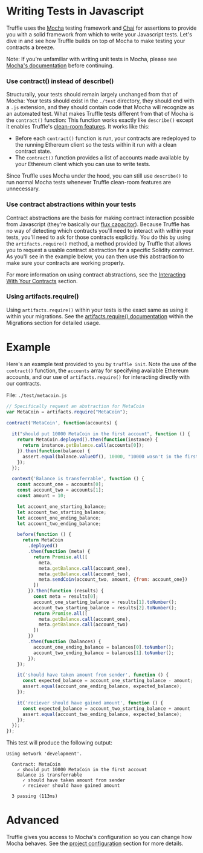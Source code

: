 # Writing Tests in Javascript

Truffle uses the [Mocha](https://mochajs.org/) testing framework and [Chai](http://chaijs.com/) for assertions to provide you with a solid framework from which to write your Javascript tests. Let's dive in and see how Truffle builds on top of Mocha to make testing your contracts a breeze.

Note: If you're unfamiliar with writing unit tests in Mocha, please see [Mocha's documentation](https://mochajs.org/) before continuing.

### Use contract() instead of describe()

Structurally, your tests should remain largely unchanged from that of Mocha: Your tests should exist in the `./test` directory, they should end with a `.js` extension, and they should contain code that Mocha will recognize as an automated test. What makes Truffle tests different from that of Mocha is the `contract()` function: This function works exactly like `describe()` except it enables Truffle's [clean-room features](/docs/getting_started/testing#clean-room-environment). It works like this:

* Before each `contract()` function is run, your contracts are redeployed to the running Ethereum client so the tests within it run with a clean contract state.
* The `contract()` function provides a list of accounts made available by your Ethereum client which you can use to write tests.

Since Truffle uses Mocha under the hood, you can still use `describe()` to run normal Mocha tests whenever Truffle clean-room features are unnecessary.

### Use contract abstractions within your tests

Contract abstractions are the basis for making contract interaction possible from Javascript (they're basically our [flux capacitor](https://www.youtube.com/watch?v=EhU862ONFys)). Because Truffle has no way of detecting which contracts you'll need to interact with within your tests, you'll need to ask for those contracts explicitly. You do this by using the `artifacts.require()` method, a method provided by Truffle that allows you to request a usable contract abstraction for a specific Solidity contract. As you'll see in the example below, you can then use this abstraction to make sure your contracts are working properly.

For more information on using contract abstractions, see the [Interacting With Your Contracts](/docs/getting_started/contracts) section.

### Using artifacts.require()

Using `artifacts.require()` within your tests is the exact same as using it within your migrations. See the [artifacts.require() documentation](./migrations#artifacts-require-) within the Migrations section for detailed usage.

# Example

Here's an example test provided to you by `truffle init`. Note the use of the `contract()` function, the `accounts` array for specifying available Ethereum accounts, and our use of `artifacts.require()` for interacting directly with our contracts.

File: `./test/metacoin.js`

```javascript
// Specifically request an abstraction for MetaCoin
var MetaCoin = artifacts.require("MetaCoin");

contract('MetaCoin', function(accounts) {
  
  it("should put 10000 MetaCoin in the first account", function () {
    return MetaCoin.deployed().then(function(instance) {
      return instance.getBalance.call(accounts[0]);
    }).then(function(balance) {
      assert.equal(balance.valueOf(), 10000, "10000 wasn't in the first account");
    });
  });

  context('Balance is transferrable', function () {
    const account_one = accounts[0];
    const account_two = accounts[1];
    const amount = 10;

    let account_one_starting_balance;
    let account_two_starting_balance;
    let account_one_ending_balance;
    let account_two_ending_balance;

    before(function () {
      return MetaCoin
        .deployed()
        .then(function (meta) {
          return Promise.all([
            meta,
            meta.getBalance.call(account_one),
            meta.getBalance.call(account_two),
            meta.sendCoin(account_two, amount, {from: account_one})
          ])
        }).then(function (results) {
          const meta = results[0];
          account_one_starting_balance = results[1].toNumber();
          account_two_starting_balance = results[2].toNumber();
          return Promise.all([
            meta.getBalance.call(account_one),
            meta.getBalance.call(account_two)
          ])
        })
        .then(function (balances) {
          account_one_ending_balance = balances[0].toNumber();
          account_two_ending_balance = balances[1].toNumber();
        });
    });

    it('should have taken amount from sender', function () {
      const expected_balance = account_one_starting_balance - amount;
      assert.equal(account_one_ending_balance, expected_balance);
    });

    it('reciever should have gained amount', function () {
      const expected_balance = account_two_starting_balance + amount
      assert.equal(account_two_ending_balance, expected_balance);
    });
  });
});
```

This test will produce the following output:

```
Using network 'development'.

  Contract: MetaCoin
    ✓ should put 10000 MetaCoin in the first account
    Balance is transferrable
      ✓ should have taken amount from sender
      ✓ reciever should have gained amount

  3 passing (113ms)
```

# Advanced

Truffle gives you access to Mocha's configuration so you can change how Mocha behaves. See the [project configuration](/docs/advanced/configuration#mocha) section for more details.
